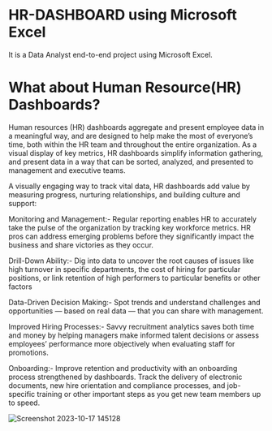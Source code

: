 # HR-DASHBOARD using Microsoft Excel
It is a Data Analyst end-to-end project using Microsoft Excel. 

# What about Human Resource(HR) Dashboards?
Human resources (HR) dashboards aggregate and present employee data in a meaningful way, and are designed to help make the most of everyone’s time, both within the HR team and throughout the entire organization. As a visual display of key metrics, HR dashboards simplify information gathering, and present data in a way that can be sorted, analyzed, and presented to management and executive teams.

A visually engaging way to track vital data, HR dashboards add value by measuring progress, nurturing relationships, and building culture and support:

Monitoring and Management:-  Regular reporting enables HR to accurately take the pulse of the organization by tracking key workforce metrics. HR pros can address emerging problems before they significantly impact the business and share victories as they occur.

Drill-Down Ability:-  Dig into data to uncover the root causes of issues like high turnover in specific departments, the cost of hiring for particular positions, or link retention of high performers to particular benefits or other factors  

Data-Driven Decision Making:-  Spot trends and understand challenges and opportunities — based on real data — that you can share with management.

Improved Hiring Processes:-  Savvy recruitment analytics saves both time and money by helping managers make informed talent decisions or assess employees’ performance more objectively when evaluating staff for promotions.

Onboarding:-  Improve retention and productivity with an onboarding process strengthened by dashboards. Track the delivery of electronic documents, new hire orientation and compliance processes, and job-specific training or other important steps as you get new team members up to speed.

![Screenshot 2023-10-17 145128](https://github.com/Celesttaa/HR-DASHBOARD/assets/146422970/22dbc451-9e28-4bd9-972d-f755380af594)

